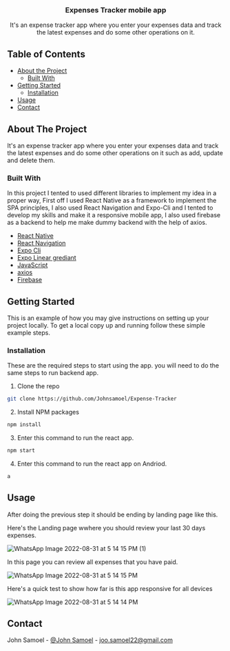 <!-- PROJECT LOGO -->
<br />
<p align="center">

  <h3 align="center">Expenses Tracker mobile app</h3>

  <p align="center">
    It's an expense tracker app where you enter your expenses data and track the latest expenses and do some other operations on it.
  </p>
</p>

<!-- TABLE OF CONTENTS -->

## Table of Contents

- [About the Project](#about-the-project)
  - [Built With](#built-with)
- [Getting Started](#getting-started)
  - [Installation](#installation)
- [Usage](#usage)
- [Contact](#contact)

<!-- ABOUT THE PROJECT -->

## About The Project

It's an expense tracker app where you enter your expenses data and track the latest expenses and do some other operations on it such as add, update and delete them.

### Built With

In this project I tented to used different libraries to implement my idea in a proper way, First off I used React Native as a framework to implement the SPA principles, I also used React Navigation and Expo-Cli and I tented to develop my skills and make it a responsive mobile app, I also used firebase as a backend to help me make dummy backend with the help of axios.


- [React Native](https://reactnative.dev/)
- [React Navigation](https://reactnavigation.org/)
- [Expo Cli](https://docs.expo.dev/workflow/expo-cli/)
- [Expo Linear grediant](https://docs.expo.dev/versions/latest/sdk/linear-gradient/)
- [JavaScript](https://developer.mozilla.org/en-US/docs/Web/JavaScript/)
- [axios](https://www.npmjs.com/package/axios)
- [Firebase](https://firebase.google.com/)

<!-- GETTING STARTED -->

## Getting Started

This is an example of how you may give instructions on setting up your project locally.
To get a local copy up and running follow these simple example steps.

### Installation

These are the required steps to start using the app.
you will need to do the same steps to run backend app.

1. Clone the repo

```sh
git clone https://github.com/Johnsamoel/Expense-Tracker
```

2. Install NPM packages

```sh
npm install
```

3. Enter this command to run the react app.

```sh
npm start
```
4. Enter this command to run the react app on Andriod.

```sh
a
```

<!-- USAGE EXAMPLES -->

## Usage

After doing the previous step it should be ending by landing page like this.

Here's the Landing page wwhere you should review your last 30 days expenses.

![WhatsApp Image 2022-08-31 at 5 14 15 PM (1)](https://user-images.githubusercontent.com/93879647/187717798-5af6073c-1527-4255-9e3d-a3d6fd19fbb0.jpeg)

In this page you can review all expenses that you have paid.

![WhatsApp Image 2022-08-31 at 5 14 15 PM](https://user-images.githubusercontent.com/93879647/187718077-0003c473-a6dd-4489-8edb-16b6e5200f58.jpeg)


Here's a quick test to show how far is this app responsive for all devices

![WhatsApp Image 2022-08-31 at 5 14 14 PM](https://user-images.githubusercontent.com/93879647/187718448-90406a4b-acac-4b6b-84c1-3f6a087ad528.jpeg)


<!-- CONTACT -->

## Contact

John Samoel - [@John Samoel](https://www.linkedin.com/in/johnsamoel) - joo.samoel22@gmail.com
